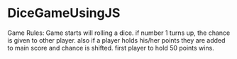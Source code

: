 # DiceGameUsingJS

Game Rules:
  Game starts will rolling a dice.
  if number 1 turns up, the chance is given to other player.
  also if a player holds his/her points they are added to main score and chance is shifted.
  first player to hold 50 points wins.
